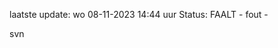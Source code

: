 laatste update: 
wo 08-11-2023 14:44   uur 
Status: FAALT - fout - 
<div class="service R">svn</div>